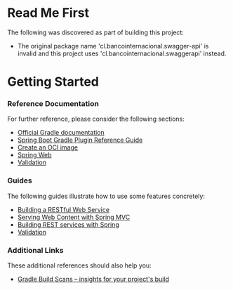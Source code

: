 # Read Me First
The following was discovered as part of building this project:

* The original package name 'cl.bancointernacional.swagger-api' is invalid and this project uses 'cl.bancointernacional.swaggerapi' instead.

# Getting Started

### Reference Documentation
For further reference, please consider the following sections:

* [Official Gradle documentation](https://docs.gradle.org)
* [Spring Boot Gradle Plugin Reference Guide](https://docs.spring.io/spring-boot/docs/2.7.13/gradle-plugin/reference/html/)
* [Create an OCI image](https://docs.spring.io/spring-boot/docs/2.7.13/gradle-plugin/reference/html/#build-image)
* [Spring Web](https://docs.spring.io/spring-boot/docs/2.7.13/reference/htmlsingle/#web)
* [Validation](https://docs.spring.io/spring-boot/docs/2.7.13/reference/htmlsingle/#io.validation)

### Guides
The following guides illustrate how to use some features concretely:

* [Building a RESTful Web Service](https://spring.io/guides/gs/rest-service/)
* [Serving Web Content with Spring MVC](https://spring.io/guides/gs/serving-web-content/)
* [Building REST services with Spring](https://spring.io/guides/tutorials/rest/)
* [Validation](https://spring.io/guides/gs/validating-form-input/)

### Additional Links
These additional references should also help you:

* [Gradle Build Scans – insights for your project's build](https://scans.gradle.com#gradle)

